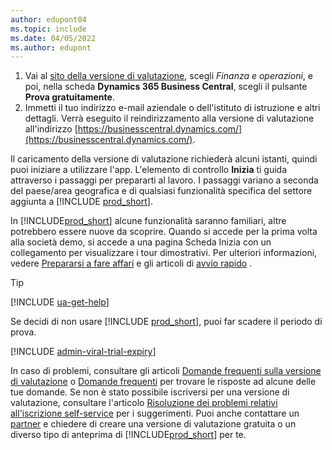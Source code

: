 ```yaml
---
author: edupont04
ms.topic: include
ms.date: 04/05/2022
ms.author: edupont
---
```

1. Vai al [sito della versione di valutazione](https://go.microsoft.com/fwlink/?linkid=847861), scegli *Finanza e operazioni*, e poi, nella scheda **Dynamics 365 Business Central**, scegli il pulsante **Prova gratuitamente**.  
2. Immetti il tuo indirizzo e-mail aziendale o dell'istituto di istruzione e altri dettagli. Verrà eseguito il reindirizzamento alla versione di valutazione all'indirizzo [https://businesscentral.dynamics.com/](https://businesscentral.dynamics.com/).  

Il caricamento della versione di valutazione richiederà alcuni istanti, quindi puoi iniziare a utilizzare l'app. L'elemento di controllo **Inizia** ti guida attraverso i passaggi per prepararti al lavoro. I passaggi variano a seconda del paese/area geografica e di qualsiasi funzionalità specifica del settore aggiunta a [!INCLUDE [prod_short](prod_short.md)].  

In [!INCLUDE[prod_short](prod_short.md)] alcune funzionalità saranno familiari, altre potrebbero essere nuove da scoprire. Quando si accede per la prima volta alla società demo, si accede a una pagina Scheda Inizia con un collegamento per visualizzare i tour dimostrativi. Per ulteriori informazioni, vedere [Prepararsi a fare affari](../ui-get-ready-business.md) e gli articoli di [avvio rapido](../quick-start-business-central.md) .  

> [!TIP]
> [!INCLUDE [ua-get-help](ua-get-help.md)]

Se decidi di non usare [!INCLUDE [prod_short](prod_short.md)], puoi far scadere il periodo di prova.  

[!INCLUDE [admin-viral-trial-expiry](admin-viral-trial-expiry.md)]

In caso di problemi, consultare gli articoli [Domande frequenti sulla versione di valutazione](../trial-faq.md) o [Domande frequenti](../across-faq.yml) per trovare le risposte ad alcune delle tue domande. Se non è stato possibile iscriversi per una versione di valutazione, consultare l'articolo [Risoluzione dei problemi relativi all'iscrizione self-service](../ui-troubleshoot-self-signup.md) per i suggerimenti. Puoi anche contattare un [partner](/dynamics365/business-central/across-faq#how-do-i-find-a-reselling-partner) e chiedere di creare una versione di valutazione gratuita o un diverso tipo di anteprima di [!INCLUDE[prod_short](prod_short.md)] per te.  
